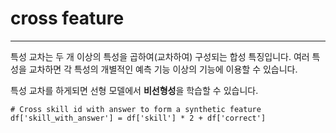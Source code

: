 # cross feature

---

특성 교차는 두 개 이상의 특성을 곱하여(교차하여) 구성되는 합성 특징입니다.
여러 특성을 교차하면 각 특성의 개별적인 예측 기능 이상의 기능에 이용할 수 있습니다.

특성 교차를 하게되면 선형 모델에서 **비선형성**을 학습할 수 있습니다.

```
# Cross skill id with answer to form a synthetic feature
df['skill_with_answer'] = df['skill'] * 2 + df['correct']
```
